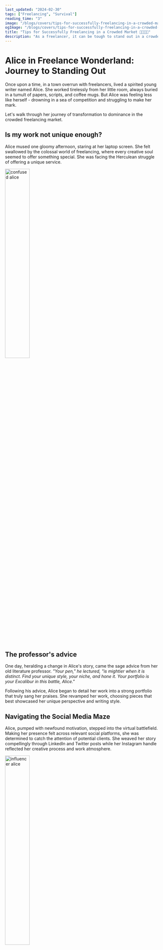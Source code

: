 ```yaml
---
last_updated: "2024-02-30"
tags: ["Freelancing", "Survival"]
reading_time: "3"
image: "/blogs/covers/tips-for-successfully-freelancing-in-a-crowded-market.jpeg"
ogImage: "/blogs/covers/tips-for-successfully-freelancing-in-a-crowded-market.jpeg"
title: "Tips for Successfully Freelancing in a Crowded Market 👨‍👨‍👦‍👦"
description: "As a freelancer, it can be tough to stand out in a crowded marketplace. With so much competition, how can you make sure that clients will choose you over someone else?"
---
```


# Alice in Freelance Wonderland: Journey to Standing Out

Once upon a time, in a town overrun with freelancers, lived a spirited young writer named Alice. She worked tirelessly from her little room, always buried in a tumult of papers, scripts, and coffee mugs. But Alice was feeling less like herself - drowning in a sea of competition and struggling to make her mark.

Let's walk through her journey of transformation to dominance in the crowded freelancing market.

## Is my work not unique enough?

Alice mused one gloomy afternoon, staring at her laptop screen. She felt swallowed by the colossal world of freelancing, where every creative soul seemed to offer something special. She was facing the Herculean struggle of offering a unique service.

<div class="flex justify-center">
    <img src="/blogs/extras/confused.jpeg"  width="40%" alt="confused alice" class="rounded-xl">
</div>

## The professor's advice

One day, heralding a change in Alice's story, came the sage advice from her old literature professor. _"Your pen," he lectured, "is mightier when it is distinct. Find your unique style, your niche, and hone it. Your portfolio is your Excalibur in this battle, Alice."_

Following his advice, Alice began to detail her work into a strong portfolio that truly sang her praises. She revamped her work, choosing pieces that best showcased her unique perspective and writing style.

## Navigating the Social Media Maze

Alice, pumped with newfound motivation, stepped into the virtual battlefield. Making her presence felt across relevant social platforms, she was determined to catch the attention of potential clients. She weaved her story compellingly through LinkedIn and Twitter posts while her Instagram handle reflected her creative process and work atmosphere.

<div class="flex justify-center">
    <img src="/blogs/extras/influencer.jpeg"  width="40%" alt="influencer alice" class="rounded-xl">
</div>

## Trials, Failures, and Lessons

Alice faced several tests. Bidding for projects felt like quicksand, getting harder the more she tried. Writing proposals turned out to be more difficult than she anticipated. But each rejection was a lesson. Armed now with the understanding of what clients sought, Alice practiced how to express her skills and experiences compellingly, ultimately mastering the art of proposal writing.

<div>
    <div class="flex justify-center">
        <img src="/blogs/extras/this-is-fine.jpeg"  width="40%" alt="this-is-fine meme" class="rounded-xl">
    </div>
    <div class="flex justify-center text-sm text-servcy-haze">
        Me, trying to bid on freelance projects
    </div>
</div>

## The Turning Point

Alice started gaining momentum. Her stronger proposals and competitive prices brought her an influx of project opportunities. She grew proficient in her time management skills, juggling multiple projects simultaneously with grace.

<div class="flex justify-center">
    <img src="/blogs/extras/time-pie.png"  width="40%" alt="time management by alice" class="rounded-xl">
</div>

With every passing project, she committed to delivering quality work - winning hearts, earning testimonials, and bagging repeat customers.

## The Rise of 'Alice – The Word Artist'

Our heroine grew wiser with time, maintaining an organized process of her workload, and a professional communication style with her clients. She was now not just a freelance writer but a brand, 'Alice – The Word Artist.' Her tale of trials and triumph resided on her website, her portfolio her crown jewels.

In the end, Alice stood tall and successful. She had managed to carve her path in the crowded marketplace, gaining love from her clients.

## Closing Words

Alice's story ends on a high note, but her journey continues. The world of freelancing is dynamic and ever-evolving, and Alice understands that she can never stop learning and evolving.

"If a girl like Alice could find success in such a crowded world, why can't I?" wonders every reader with a similar dream.

> The tale of Alice is a reminder to every freelancer that in the world teeming with talent, your unique voice and persistent hard work can echo the loudest.

> And with that, dear reader, whether you're 12 or 70, embarking on your freelance journey or a seasoned veteran, remember - there's an Alice in all of us.

_In this chaotic freelancing wonderland, would you dare to stand out?_
